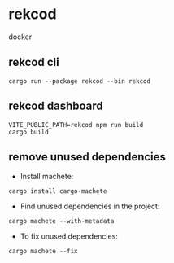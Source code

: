 # rekcod
docker 


## rekcod cli
```
cargo run --package rekcod --bin rekcod
```

## rekcod dashboard
```
VITE_PUBLIC_PATH=rekcod npm run build
cargo build
```

## remove unused dependencies
- Install machete:
```
cargo install cargo-machete
```
- Find unused dependencies in the project:
```
cargo machete --with-metadata
```
- To fix unused dependencies:
```
cargo machete --fix
```